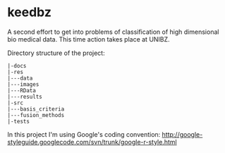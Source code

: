 keedbz
======

A second effort to get into problems of classification of high dimensional bio
medical data. This time action takes place at UNIBZ.

Directory structure of the project:

```
|-docs
|-res
|---data
|---images
|---RData
|---results
|-src
|---basis_criteria
|---fusion_methods
|-tests
```

In this project I'm using Google's coding convention:
http://google-styleguide.googlecode.com/svn/trunk/google-r-style.html